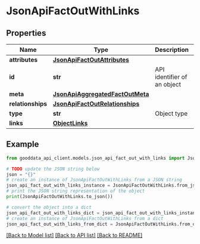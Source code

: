 # JsonApiFactOutWithLinks


## Properties

Name | Type | Description | Notes
------------ | ------------- | ------------- | -------------
**attributes** | [**JsonApiFactOutAttributes**](JsonApiFactOutAttributes.md) |  | [optional] 
**id** | **str** | API identifier of an object | 
**meta** | [**JsonApiAggregatedFactOutMeta**](JsonApiAggregatedFactOutMeta.md) |  | [optional] 
**relationships** | [**JsonApiFactOutRelationships**](JsonApiFactOutRelationships.md) |  | [optional] 
**type** | **str** | Object type | 
**links** | [**ObjectLinks**](ObjectLinks.md) |  | [optional] 

## Example

```python
from gooddata_api_client.models.json_api_fact_out_with_links import JsonApiFactOutWithLinks

# TODO update the JSON string below
json = "{}"
# create an instance of JsonApiFactOutWithLinks from a JSON string
json_api_fact_out_with_links_instance = JsonApiFactOutWithLinks.from_json(json)
# print the JSON string representation of the object
print(JsonApiFactOutWithLinks.to_json())

# convert the object into a dict
json_api_fact_out_with_links_dict = json_api_fact_out_with_links_instance.to_dict()
# create an instance of JsonApiFactOutWithLinks from a dict
json_api_fact_out_with_links_from_dict = JsonApiFactOutWithLinks.from_dict(json_api_fact_out_with_links_dict)
```
[[Back to Model list]](../README.md#documentation-for-models) [[Back to API list]](../README.md#documentation-for-api-endpoints) [[Back to README]](../README.md)


